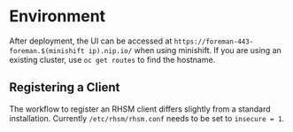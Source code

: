 # Environment

After deployment, the UI can be accessed at `https://foreman-443-foreman.$(minishift ip).nip.io/` when using minishift. If you are using an existing cluster, use `oc get routes` to find the hostname.

## Registering a Client

The workflow to register an RHSM client differs slightly from a standard installation. Currently `/etc/rhsm/rhsm.conf` needs to be set to `insecure = 1`.
